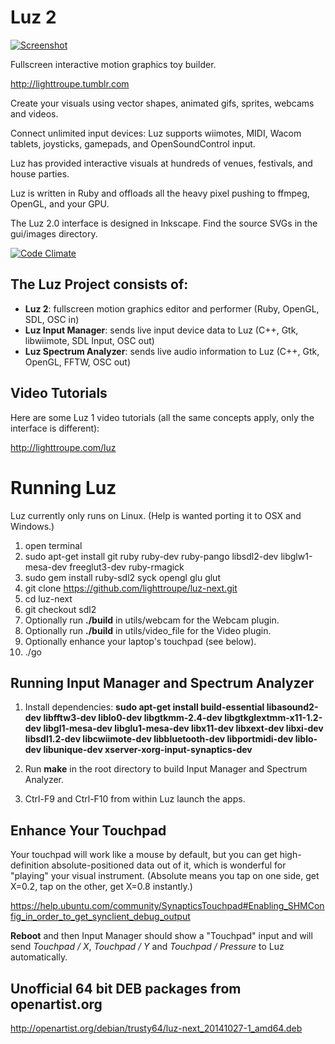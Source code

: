 # Luz 2

[![Screenshot](http://41.media.tumblr.com/accf5bff3d48056e959747db5fed666a/tumblr_nh8q2pWPCs1te3fw8o1_540.png)](http://lighttroupe.tumblr.com/)

Fullscreen interactive motion graphics toy builder.

<http://lighttroupe.tumblr.com>

Create your visuals using vector shapes, animated gifs, sprites, webcams and videos.

Connect unlimited input devices: Luz supports wiimotes, MIDI, Wacom tablets, joysticks, gamepads, and OpenSoundControl input.

Luz has provided interactive visuals at hundreds of venues, festivals, and house parties.

Luz is written in Ruby and offloads all the heavy pixel pushing to ffmpeg, OpenGL, and your GPU.

The Luz 2.0 interface is designed in Inkscape.  Find the source SVGs in the gui/images directory.

[![Code Climate](https://codeclimate.com/github/lighttroupe/luz-next.png)](https://codeclimate.com/github/lighttroupe/luz-next)

## The Luz Project consists of:

- **Luz 2**: fullscreen motion graphics editor and performer (Ruby, OpenGL, SDL, OSC in)
- **Luz Input Manager**: sends live input device data to Luz (C++, Gtk, libwiimote, SDL Input, OSC out)
- **Luz Spectrum Analyzer**: sends live audio information to Luz (C++, Gtk, OpenGL, FFTW, OSC out)

## Video Tutorials

Here are some Luz 1 video tutorials (all the same concepts apply, only the interface is different):

<http://lighttroupe.com/luz>

# Running Luz

Luz currently only runs on Linux.  (Help is wanted porting it to OSX and Windows.)

1. open terminal
2. sudo apt-get install git ruby ruby-dev ruby-pango libsdl2-dev libglw1-mesa-dev freeglut3-dev ruby-rmagick
3. sudo gem install ruby-sdl2 syck opengl glu glut
4. git clone https://github.com/lighttroupe/luz-next.git
5. cd luz-next
6. git checkout sdl2
7. Optionally run **./build** in utils/webcam for the Webcam plugin.
8. Optionally run **./build** in utils/video_file for the Video plugin.
9. Optionally enhance your laptop's touchpad (see below).
10. ./go

## Running Input Manager and Spectrum Analyzer

1. Install dependencies: **sudo apt-get install build-essential libasound2-dev libfftw3-dev liblo0-dev libgtkmm-2.4-dev libgtkglextmm-x11-1.2-dev libgl1-mesa-dev libglu1-mesa-dev libx11-dev libxext-dev libxi-dev libsdl1.2-dev libcwiimote-dev libbluetooth-dev libportmidi-dev liblo-dev libunique-dev xserver-xorg-input-synaptics-dev**

2. Run **make** in the root directory to build Input Manager and Spectrum Analyzer.

3. Ctrl-F9 and Ctrl-F10 from within Luz launch the apps.

## Enhance Your Touchpad

Your touchpad will work like a mouse by default, but you can get high-definition absolute-positioned data out of it, which is wonderful for "playing" your visual instrument.  (Absolute means you tap on one side, get X=0.2, tap on the other, get X=0.8 instantly.)

<https://help.ubuntu.com/community/SynapticsTouchpad#Enabling_SHMConfig_in_order_to_get_synclient_debug_output>

**Reboot** and then Input Manager should show a "Touchpad" input and will send *Touchpad / X*, *Touchpad / Y* and *Touchpad / Pressure* to Luz automatically.

## Unofficial 64 bit DEB packages from openartist.org

http://openartist.org/debian/trusty64/luz-next_20141027-1_amd64.deb
